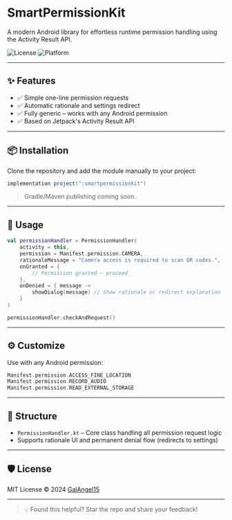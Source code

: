 # SmartPermissionKit

A modern Android library for effortless runtime permission handling using the Activity Result API.

![License](https://img.shields.io/github/license/GalAngel15/SmartPermissionKit)
![Platform](https://img.shields.io/badge/platform-Android-blue)

---

## ✨ Features

* ✅ Simple one-line permission requests
* ✅ Automatic rationale and settings redirect
* ✅ Fully generic – works with any Android permission
* ✅ Based on Jetpack's Activity Result API

---

## 📦 Installation

Clone the repository and add the module manually to your project:

```groovy
implementation project(":smartpermissionkit")
```

> Gradle/Maven publishing coming soon.

---

## 🚀 Usage

```kotlin
val permissionHandler = PermissionHandler(
    activity = this,
    permission = Manifest.permission.CAMERA,
    rationaleMessage = "Camera access is required to scan QR codes.",
    onGranted = {
        // Permission granted – proceed
    },
    onDenied = { message ->
        showDialog(message) // Show rationale or redirect explanation
    }
)

permissionHandler.checkAndRequest()
```

---

## ⚙️ Customize

Use with any Android permission:

```kotlin
Manifest.permission.ACCESS_FINE_LOCATION
Manifest.permission.RECORD_AUDIO
Manifest.permission.READ_EXTERNAL_STORAGE
```

---

## 📂 Structure

* `PermissionHandler.kt` – Core class handling all permission request logic
* Supports rationale UI and permanent denial flow (redirects to settings)

---

## 🛡️ License

MIT License © 2024 [GalAngel15](https://github.com/GalAngel15)

---

> 💡 Found this helpful? Star the repo and share your feedback!
